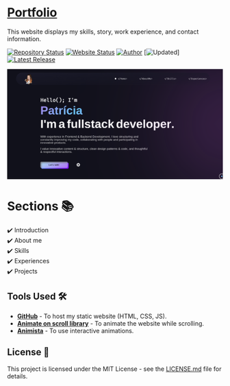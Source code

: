 # [Portfolio](https://patriciacostadacruz.com/)
This website displays my skills, story, work experience, and contact information.

[![Repository Status](https://img.shields.io/badge/Repository%20Status-Maintained-dark%20green.svg)](https://github.com/patriciacostadacruz/patriciacostadacruz.github.io)
[![Website Status](https://img.shields.io/badge/Website%20Status-Online-green)](https://patriciacostadacruz.github.io/)
[![Author](https://img.shields.io/badge/Author-Vinod%20Jangid-purple.svg)](https://www.instagram.com/its_.me._vinod?igshid=YmMyMTA2MsY%3D)
[![Updated](https://img.shields.io/badge/Updated-Patrícia%20Costa%20da%20Cruz-blue.svg)]
[![Latest Release](https://img.shields.io/badge/Latest%20Release-27%20Aug%202024-yellow.svg)](https://github.com/patriciacostadacruz/patriciacostadacruz.github.io)

![Portfolio image](src/png/app-screenshot.png)

# Sections 📚

✔️ Introduction\
✔️ About me\
✔️ Skills\
✔️ Experiences\
✔️ Projects

## Tools Used 🛠️
* [<b>GitHub</b>](https://github.com/) - To host my static website (HTML, CSS, JS).
* [<b>Animate on scroll library</b>](https://github.com/michalsnik/aos) - To animate the website while scrolling.
* [<b>Animista</b>](https://animista.net/) - To use interactive animations.

## License 📄
This project is licensed under the MIT License - see the [LICENSE.md](./LICENSE) file for details.
